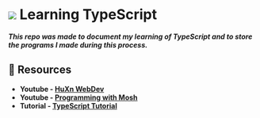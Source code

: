 # <img src="https://skillicons.dev/icons?i=ts" /> Learning TypeScript

***This repo was made to document my learning of TypeScript and to store the programs I made during this process.***

## 📂 Resources 
- **Youtube - [HuXn WebDev](https://youtu.be/zeCDuo74uzA?si=LgFStU0U-RwIlaO5)**
- **Youtube - [Programming with Mosh](https://youtu.be/d56mG7DezGs?si=TStenveQkk_VXlZM)**
- **Tutorial - [TypeScript Tutorial](https://www.typescripttutorial.net/)**
